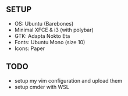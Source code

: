 ## SETUP
- OS: Ubuntu (Barebones)
- Minimal XFCE & i3 (with polybar)
- GTK: Adapta Nokto Eta
- Fonts: Ubuntu Mono (size 10)
- Icons: Paper

## TODO
- setup my vim configuration and upload them
- setup cmder with WSL
